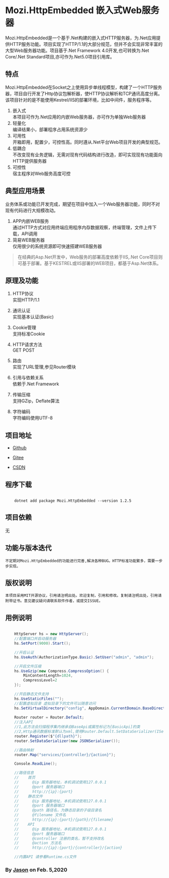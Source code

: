 ﻿# Mozi.HttpEmbedded 嵌入式Web服务器

Mozi.HttpEmbedded是一个基于.Net构建的嵌入式HTTP服务器，为.Net应用提供HTTP服务功能。项目实现了HTTP/1.1的大部分规范，但并不会实现非常丰富的大型Web服务器功能。项目基于.Net Framework 4.0开发,也可转换为.Net Core/.Net Standard项目,亦可作为.Net5.0项目引用库。

## 特点

Mozi.HttpEmbedded在Socket之上使用异步单线程模型，构建了一个HTTP服务器，项目自行开发了Http协议包解析器，使HTTP协议解析和TCP通讯高度分离。该项目针对的是不能使用Kestrel/IIS的部署环境，比如中间件，服务程序等。

1. 嵌入式  
	本项目可作为.Net应用的内嵌Web服务器，亦可作为单独Web服务器
2. 轻量化  
	编译结果小，部署程序占用系统资源少
3. 可用性  
	开箱即用，配置少，可控性高。同时遵从.Net平台Web项目开发的典型规范。
4. 低耦合  
	不改变现有业务逻辑，无需对现有代码结构进行改造，即可实现现有功能面向HTTP提供服务器
5. 可控性  
	宿主程序对Web服务高度可控


## 典型应用场景

业务体系或功能已开发完成，期望在项目中加入一个Web服务器功能，同时不对现有代码进行大规模改动。

1. APP内嵌WEB服务  
	通过HTTP方式对应用终端应用程序内存数据观察，终端管理，文件上传下载，API调用
2. 简易WEB服务器  
	仅用很少的系统资源即可快速搭建WEB服务器

> 在经典的Asp.Net开发中，Web服务的部署高度依赖于IIS,.Net Core项目则可基于部署。基于KESTREL或IIS部署的WEB项目，都基于Asp.Net体系。

## 原理及功能

1. HTTP协议  
	实现HTTP/1.1

2. 通讯认证  
	实现基本认证(Basic)

3. Cookie管理  
	支持标准Cookie

4. HTTP请求方法  
	GET POST

5. 路由  
	实现了URL管理,参见Router模块

6. 引用与依赖关系  
	依赖于.Net Framework

7. 传输压缩  
	支持GZip，Deflate算法

8. 字符编码  
	字符编码使用UTF-8 

## 项目地址

- [Github][github]

- [Gitee][gitee]

- [CSDN][codechina]

## 程序下载

~~~shell

	dotnet add package Mozi.HttpEmbedded --version 1.2.5

~~~
## 项目依赖  

无

## 功能与版本迭代

	不定期对Mozi.HttpEmbedded的功能进行完善,解决各种BUG。HTTP标准功能繁多，需要一步步实现。

## 版权说明
	本项目采用MIT开源协议，引用请注明出处。欢迎复制，引用和修改。复制请注明出处，引用请附带证书。意见建议疑问请联系软件作者，或提交ISSUE。

## 用例说明

~~~csharp

    HttpServer hs = new HttpServer();
    //配置端口并启动服务器
    hs.SetPort(9000).Start();

    //开启认证
    hs.UseAuth(AuthorizationType.Basic).SetUser("admin", "admin");

    //开启文件压缩
    hs.UseGzip(new Compress.CompressOption() { 
        MinContentLength=1024,
        CompressLevel=2
    });

    //开启静态文件支持
    hs.UseStaticFiles("");
	//配置虚拟目录 虚拟目录下的文件可以随意访问
	hs.SetVirtualDirectory("config", AppDomain.CurrentDomain.BaseDirectory + @"Config\");
	
	Router router = Router.Default;
	//注入API
    //1,此方法会扫描程序集内继承自BaseApi或属性标记为[BasicApi]的类
    //2,Http通讯数据标准默认为xml,使用Router.Default.SetDataSerializer(ISerializer ser)更改序列化类型
    router.Register($"{dllpath}");
	router.SetDataSerializer(new JSONSerializer());

    //路由映射
    router.Map("services/{controller}/{action}");

    Console.ReadLine();

	//路径信息
    //    首页
    //      @ip 服务器地址，本机调试使用127.0.0.1
    //      @port 服务器端口 
    //      http://{ip}:{port}
    //    静态文件
    //      @ip 服务器地址，本机调试使用127.0.0.1
    //      @port 服务器端口 
    //      @path 路径名，为静态目录的子级目录名
    //      @filename 文件名
    //      http://{ip}:{port}/{path}/{filename} 
    //    API
    //      @ip 服务器地址，本机调试使用127.0.0.1
    //      @port 服务器端口 
    //      @controller 注册的类名，暂不支持改名
    //      @action 方法名
    //      http://{ip}:{port}/{controller}/{action}

    //内置API 请参看Runtime.cs文件

~~~

### By [Jason][1] on Feb. 5,2020

[1]:mailto:brotherqian@163.com
[gitee]:https://gitee.com/myui_admin/mozi.git
[github]:https://github.com/MoziCoder/Mozi.HttpEmbedded.git
[codechina]:https://codechina.csdn.net/mozi/mozi.httpembedded.git